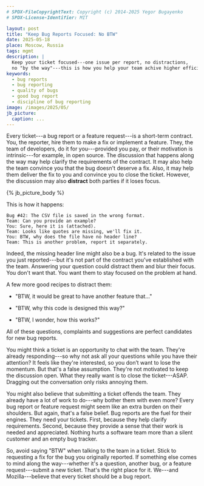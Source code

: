 ```yaml
---
# SPDX-FileCopyrightText: Copyright (c) 2014-2025 Yegor Bugayenko
# SPDX-License-Identifier: MIT

layout: post
title: "Keep Bug Reports Focused: No BTW"
date: 2025-05-18
place: Moscow, Russia
tags: mgmt
description: |
  Keep your ticket focused---one issue per report, no distractions,
  no "by the way"---this is how you help your team achive higher efficiency.
keywords:
  - bug reports
  - bug reporting
  - quality of bugs
  - good bug report
  - discipline of bug reporting
image: /images/2025/05/
jb_picture:
  caption: ...
---
```


Every ticket---a bug report or a feature request---is a short-term contract.
You, the reporter, hire them to make a fix or implement a feature.
They, the team of developers, do it for you---provided you pay, or their motivation is intrinsic---for example, in open source.
The discussion that happens along the way may help clarify the requirements of the contract.
It may also help the team convince you that the bug doesn't deserve a fix.
Also, it may help them deliver the fix to you and convince you to close the ticket.
However, the discussion may also **distract** both parties if it loses focus.

<!--more-->

{% jb_picture_body %}

This is how it happens:

```text
Bug #42: The CSV file is saved in the wrong format.
Team: Can you provide an example?
You: Sure, here it is (attached).
Team: Looks like quotes are missing, we'll fix it.
You: BTW, why does the file have no header line?
Team: This is another problem, report it separately.
```

Indeed, the missing header line might also be a bug.
It's related to the issue you just reported---but it's not part of the contract you've established with the team.
Answering your question could distract them and blur their focus.
You don't want that.
You want them to stay focused on the problem at hand.

A few more good recipes to distract them:

* "BTW, it would be great to have another feature that..."

* "BTW, why this code is designed this way?"

* "BTW, I wonder, how this works?"

All of these questions, complaints and suggestions are perfect candidates for new bug reports.

You might think a ticket is an opportunity to chat with the team.
They're already responding---so why not ask all your questions while you have their attention?
It feels like they're interested, so you don’t want to lose the momentum.
But that's a false assumption.
They're not motivated to keep the discussion open.
What they really want is to close the ticket---ASAP.
Dragging out the conversation only risks annoying them.

You might also believe that submitting a ticket offends the team.
They already have a lot of work to do---why bother them with even more?
Every bug report or feature request might seem like an extra burden on their shoulders.
But again, that's a false belief.
Bug reports are the fuel for their engines.
They need your tickets.
First, because they help clarify requirements.
Second, because they provide a sense that their work is needed and appreciated.
Nothing hurts a software team more than a silent customer and an empty bug tracker.

So, avoid saying "BTW" when talking to the team in a ticket.
Stick to requesting a fix for the bug you originally reported.
If something else comes to mind along the way---whether it's a question, another bug, or a feature request---submit a new ticket.
That's the right place for it.
We---and Mozilla---believe that every ticket should be a bug report.
